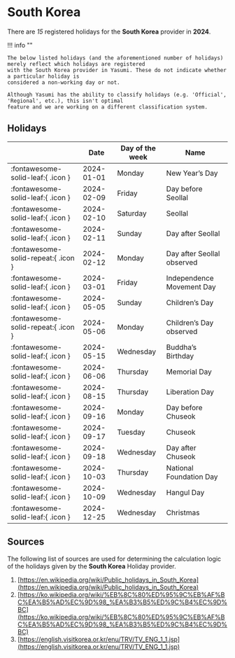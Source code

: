 # South Korea

There are _15_ registered holidays for the **South Korea** provider in **2024**.

!!! info ""

    The below listed holidays (and the aforementioned number of holidays) merely reflect which holidays are registered
    with the South Korea provider in Yasumi. These do not indicate whether a particular holiday is
    considered a non-working day or not.

    Although Yasumi has the ability to classify holidays (e.g. 'Official', 'Regional', etc.), this isn't optimal
    feature and we are working on a different classification system.

## Holidays

|     | Date | Day of the week | Name |
| --- | ---- | --------------- | ---- |
| :fontawesome-solid-leaf:{ .icon } | 2024-01-01 | Monday | New Year’s Day |
| :fontawesome-solid-leaf:{ .icon } | 2024-02-09 | Friday | Day before Seollal |
| :fontawesome-solid-leaf:{ .icon } | 2024-02-10 | Saturday | Seollal |
| :fontawesome-solid-leaf:{ .icon } | 2024-02-11 | Sunday | Day after Seollal |
| :fontawesome-solid-repeat:{ .icon } | 2024-02-12 | Monday | Day after Seollal observed |
| :fontawesome-solid-leaf:{ .icon } | 2024-03-01 | Friday | Independence Movement Day |
| :fontawesome-solid-leaf:{ .icon } | 2024-05-05 | Sunday | Children’s Day |
| :fontawesome-solid-repeat:{ .icon } | 2024-05-06 | Monday | Children’s Day observed |
| :fontawesome-solid-leaf:{ .icon } | 2024-05-15 | Wednesday | Buddha’s Birthday |
| :fontawesome-solid-leaf:{ .icon } | 2024-06-06 | Thursday | Memorial Day |
| :fontawesome-solid-leaf:{ .icon } | 2024-08-15 | Thursday | Liberation Day |
| :fontawesome-solid-leaf:{ .icon } | 2024-09-16 | Monday | Day before Chuseok |
| :fontawesome-solid-leaf:{ .icon } | 2024-09-17 | Tuesday | Chuseok |
| :fontawesome-solid-leaf:{ .icon } | 2024-09-18 | Wednesday | Day after Chuseok |
| :fontawesome-solid-leaf:{ .icon } | 2024-10-03 | Thursday | National Foundation Day |
| :fontawesome-solid-leaf:{ .icon } | 2024-10-09 | Wednesday | Hangul Day |
| :fontawesome-solid-leaf:{ .icon } | 2024-12-25 | Wednesday | Christmas |

## Sources

The following list of sources are used for determining the calculation logic of
the holidays given by the **South Korea** Holiday provider.

1. [https://en.wikipedia.org/wiki/Public_holidays_in_South_Korea](https://en.wikipedia.org/wiki/Public_holidays_in_South_Korea)
1. [https://ko.wikipedia.org/wiki/%EB%8C%80%ED%95%9C%EB%AF%BC%EA%B5%AD%EC%9D%98_%EA%B3%B5%ED%9C%B4%EC%9D%BC](https://ko.wikipedia.org/wiki/%EB%8C%80%ED%95%9C%EB%AF%BC%EA%B5%AD%EC%9D%98_%EA%B3%B5%ED%9C%B4%EC%9D%BC)
1. [https://english.visitkorea.or.kr/enu/TRV/TV_ENG_1_1.jsp](https://english.visitkorea.or.kr/enu/TRV/TV_ENG_1_1.jsp)

